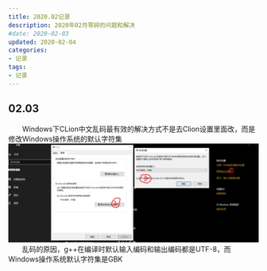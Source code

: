 ```yaml
---
title: 2020.02记录
description: 2020年02月零碎的问题和解决
#date: 2020-02-03 
updated: 2020-02-04
categories:
- 记录
tags:
- 记录
---
```


## 02.03
&emsp;&emsp;Windows下CLion中文乱码最有效的解决方式不是去Clion设置里面改，而是修改Windows操作系统的默认字符集
![win10设置系统默认编码为utf-8](/img/200203/200203-win10设置系统默认编码为utf-8.png)
&emsp;&emsp;乱码的原因，g++在编译时默认输入编码和输出编码都是UTF-8，而Windows操作系统默认字符集是GBK

